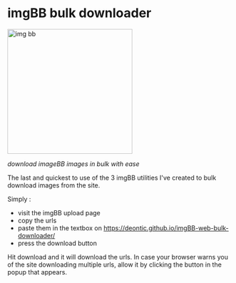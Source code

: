# imgBB bulk downloader 
<img src = "https://user-images.githubusercontent.com/68165727/131923011-65df82b2-6520-4228-81dc-6079d4fb6cde.jpg" alt = "img bb" width=280 >

 _download imageBB images in bulk with ease_
 

 
The last and quickest to use of the 3 imgBB utilities I've created to bulk download images from the site.

Simply :

* visit the imgBB upload page
* copy the urls
* paste them in the textbox on https://deontic.github.io/imgBB-web-bulk-downloader/
* press the download button

Hit download and it will download the urls. In case your browser warns you of the site downloading multiple urls, allow it by clicking the button in the popup that appears.
